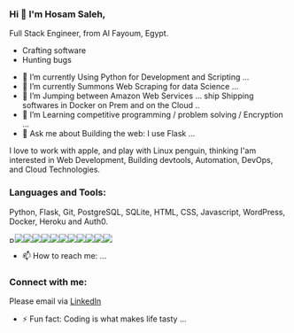 ### Hi 👋 I'm Hosam Saleh,

Full Stack Engineer, from Al Fayoum, Egypt.
* Crafting software
* Hunting bugs

- 🔭 I’m currently Using Python for Development and Scripting ...
- 🌱 I’m currently Summons Web Scraping for data Science ...
- 👯 I’m Jumping between Amazon Web Services ...
ship Shipping softwares in Docker on Prem and on the Cloud ..
- 🤔 I’m Learning competitive programming / problem solving / Encryption ...
- 💬 Ask me about Building the web: I use Flask ...

I love to work with apple, and play with Linux penguin, thinking I'am interested in Web Development, Building devtools, Automation, DevOps, and Cloud Technologies.

<a herf="Connect With Me:"><h3>Languages and Tools:</h3></a>

Python, Flask, Git, PostgreSQL, SQLite, HTML, CSS, Javascript, WordPress, Docker, Heroku and Auth0.

<img src="https://raw.githubusercontent.com/gilbarbara/logos/804dc257b59e144eaca5bc6ffd16949752c6f789/logos/python.svg" alt="Python" height=10px width=10px><img src="https://raw.githubusercontent.com/gilbarbara/logos/804dc257b59e144eaca5bc6ffd16949752c6f789/logos/flask.svg"><img src="https://raw.githubusercontent.com/gilbarbara/logos/804dc257b59e144eaca5bc6ffd16949752c6f789/logos/git-icon.svg"><img src="https://raw.githubusercontent.com/gilbarbara/logos/804dc257b59e144eaca5bc6ffd16949752c6f789/logos/postgreSQL.svg"><img src="https://raw.githubusercontent.com/gilbarbara/logos/804dc257b59e144eaca5bc6ffd16949752c6f789/logos/SQLite.svg"><img src="https://raw.githubusercontent.com/gilbarbara/logos/804dc257b59e144eaca5bc6ffd16949752c6f789/logos/html.svg"><img src="https://raw.githubusercontent.com/gilbarbara/logos/804dc257b59e144eaca5bc6ffd16949752c6f789/logos/css.svg"><img src="https://raw.githubusercontent.com/gilbarbara/logos/804dc257b59e144eaca5bc6ffd16949752c6f789/logos/javascript.svg"><img src="https://raw.githubusercontent.com/gilbarbara/logos/804dc257b59e144eaca5bc6ffd16949752c6f789/logos/wordpress.svg"><img src="https://raw.githubusercontent.com/gilbarbara/logos/804dc257b59e144eaca5bc6ffd16949752c6f789/logos/docker-icon.svg"><img src="https://raw.githubusercontent.com/gilbarbara/logos/804dc257b59e144eaca5bc6ffd16949752c6f789/logos/heroku.svg"><img src="https://raw.githubusercontent.com/gilbarbara/logos/804dc257b59e144eaca5bc6ffd16949752c6f789/logos/Auth0-icon.svg">

- 📫 How to reach me: ...
<h3>Connect with me:</h3>
Please email via <a href="mailto:mr.hosamsaleh@yahoo.com>mr.hosamsaleh@yahoo.com.</a>

<a href="https://www.linkedin.com/in/hosamsaleh/">LinkedIn</a>

- ⚡ Fun fact: Coding is what makes life tasty ...
